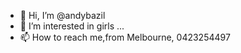 - 👋 Hi, I’m @andybazil
- 👀 I’m interested in girls ...
- 📫 How to reach me,from Melbourne, 0423254497

<!---
andybazil/andybazil is a ✨ special ✨ repository because its `README.md` (this file) appears on your GitHub profile.
You can click the Preview link to take a look at your changes.
--->
